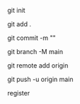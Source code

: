 <!-- to init git in the project -->
git init

<!-- to add files in the git  -->
git add .

<!-- to commit code -->
git commit -m "<MESSAGE>"

<!-- to change default to main -->
git branch -M main


<!-- connect local git with github repo -->
git remote add origin <REPO LINK>


<!-- TO SYNC OR UPLOAD BRANCH TO GITHUB -->
git push -u origin main


register